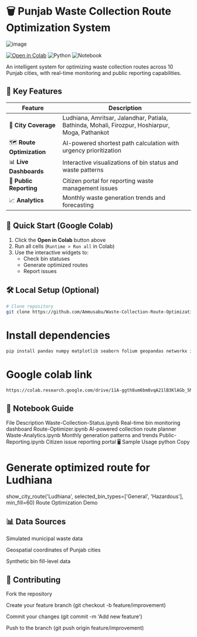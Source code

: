 # 🗑️ Punjab Waste Collection Route Optimization System
![image](https://github.com/user-attachments/assets/26eb11dc-01cf-435f-ad94-3798079b2566)


[![Open in Colab](https://colab.research.google.com/assets/colab-badge.svg)](https://colab.research.google.com/github/Ammusabu/Waste-Collection-Route-Optimization-System/blob/main/main.ipynb)
![Python](https://img.shields.io/badge/Python-3.7%2B-blue)
![Notebook](https://img.shields.io/badge/Platform-Jupyter%20Notebook%20%7C%20Colab-orange)

An intelligent system for optimizing waste collection routes across 10 Punjab cities, with real-time monitoring and public reporting capabilities.

## 🌟 Key Features
| Feature | Description |
|---------|-------------|
| 📍 **City Coverage** | Ludhiana, Amritsar, Jalandhar, Patiala, Bathinda, Mohali, Firozpur, Hoshiarpur, Moga, Pathankot |
| 🗺️ **Route Optimization** | AI-powered shortest path calculation with urgency prioritization |
| 📊 **Live Dashboards** | Interactive visualizations of bin status and waste patterns |
| 🚨 **Public Reporting** | Citizen portal for reporting waste management issues |
| 📈 **Analytics** | Monthly waste generation trends and forecasting |

## 🚀 Quick Start (Google Colab)
1. Click the **Open in Colab** button above
2. Run all cells (`Runtime > Run all` in Colab)
3. Use the interactive widgets to:
   - Check bin statuses
   - Generate optimized routes
   - Report issues

## 🛠️ Local Setup (Optional)
```bash
# Clone repository
git clone https://github.com/Ammusabu/Waste-Collection-Route-Optimization-System.git
```
# Install dependencies
```bash
pip install pandas numpy matplotlib seaborn folium geopandas networkx ipywidgets
```
# Google colab link
```bash
https://colab.research.google.com/drive/11A-ggth8um6bm8vqA21lB3KlAGb_5No9
```
## 📂 Notebook Guide
File	Description
Waste-Collection-Status.ipynb	Real-time bin monitoring dashboard
Route-Optimizer.ipynb	AI-powered collection route planner
Waste-Analytics.ipynb	Monthly generation patterns and trends
Public-Reporting.ipynb	Citizen issue reporting portal
🖥️ Sample Usage
python
Copy
# Generate optimized route for Ludhiana
show_city_route('Ludhiana', 
               selected_bin_types=['General', 'Hazardous'],
               min_fill=60)
Route Optimization Demo

## 📊 Data Sources
Simulated municipal waste data

Geospatial coordinates of Punjab cities

Synthetic bin fill-level data

## 🤝 Contributing
Fork the repository

Create your feature branch (git checkout -b feature/improvement)

Commit your changes (git commit -m 'Add new feature')

Push to the branch (git push origin feature/improvement)



